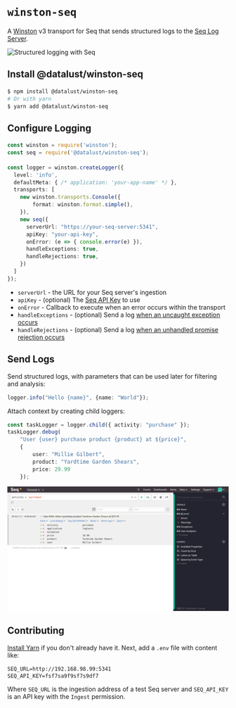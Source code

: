 # `winston-seq`

A [Winston](https://github.com/winstonjs/winston) v3 transport for Seq that sends structured logs to the [Seq Log Server](https://datalust.co/seq).

![Structured logging with Seq](seq-log-search-feature-2220w.gif)

## Install @datalust/winston-seq

```sh
$ npm install @datalust/winston-seq
# Or with yarn
$ yarn add @datalust/winston-seq
```

## Configure Logging

```ts
const winston = require('winston');
const seq = require('@datalust/winston-seq');

const logger = winston.createLogger({
  level: 'info',
  defaultMeta: { /* application: 'your-app-name' */ },
  transports: [
    new winston.transports.Console({
        format: winston.format.simple(),
    }),
    new seq({
      serverUrl: "https://your-seq-server:5341",
      apiKey: "your-api-key",
      onError: (e => { console.error(e) }),
      handleExceptions: true,
      handleRejections: true,
    })
  ]
});
```

* `serverUrl` - the URL for your Seq server's ingestion
* `apiKey` - (optional) The [Seq API Key](https://docs.datalust.co/docs/getting-logs-into-seq#api-keys) to use
* `onError` - Callback to execute when an error occurs within the transport 
* `handleExceptions` - (optional) Send a log [when an uncaught exception occurs](https://github.com/winstonjs/winston#handling-uncaught-exceptions-with-winston)
* `handleRejections` - (optional) Send a log [when an unhandled promise rejection occurs](https://github.com/winstonjs/winston#handling-uncaught-promise-rejections-with-winston)

## Send Logs

Send structured logs, with parameters that can be used later for filtering and analysis:

```ts
logger.info("Hello {name}", {name: "World"});
```

Attach context by creating child loggers:

```ts
const taskLogger = logger.child({ activity: "purchase" });
taskLogger.debug(
    "User {user} purchase product {product} at ${price}", 
    {
        user: "Millie Gilbert",
        product: "Yardtime Garden Shears",
        price: 29.99
    });
```

![An event in Seq](assets/purchase.png)

## Contributing

[Install Yarn](https://yarnpkg.com/getting-started/install) if you don't already have it. Next, add a `.env` file with content like:

```
SEQ_URL=http://192.168.98.99:5341
SEQ_API_KEY=fsf7sa9f9sf7s9df7
```

Where `SEQ_URL` is the ingestion address of a test Seq server and `SEQ_API_KEY` is an API key with the `Ingest` permission. 